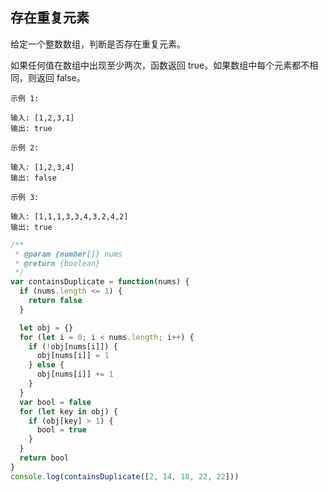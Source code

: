 ## 存在重复元素

给定一个整数数组，判断是否存在重复元素。

如果任何值在数组中出现至少两次，函数返回 true。如果数组中每个元素都不相同，则返回 false。

```
示例 1:

输入: [1,2,3,1]
输出: true
```

```
示例 2:

输入: [1,2,3,4]
输出: false
```

```
示例 3:

输入: [1,1,1,3,3,4,3,2,4,2]
输出: true
```

```javascript
/**
 * @param {number[]} nums
 * @return {boolean}
 */
var containsDuplicate = function(nums) {
  if (nums.length <= 1) {
    return false
  }

  let obj = {}
  for (let i = 0; i < nums.length; i++) {
    if (!obj[nums[i]]) {
      obj[nums[i]] = 1
    } else {
      obj[nums[i]] += 1
    }
  }
  var bool = false
  for (let key in obj) {
    if (obj[key] > 1) {
      bool = true
    }
  }
  return bool
}
console.log(containsDuplicate([2, 14, 18, 22, 22]))
```
